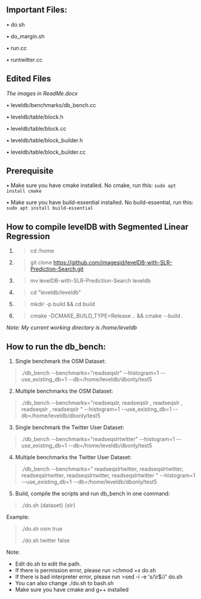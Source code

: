 ## Important Files:


•	do.sh

•	do_margin.sh

•	run.cc

•	runtwitter.cc


## Edited Files 
*The images in ReadMe.docx*

•	leveldb/benchmarks/db_bench.cc

•	leveldb/table/block.h

•	leveldb/table/block.cc 

•	leveldb/table/block_builder.h

•	leveldb/table/block_builder.cc

## Prerequisite
• Make sure you have cmake installed. No cmake, run this: ``` sudo apt install cmake ```

• Make sure you have build-essential installed. No build-essential, run this: ``` sudo apt install build-essential ```


## How to compile levelDB with Segmented Linear Regression
1. >cd /home
2. >git clone https://github.com/imagesid/levelDB-with-SLR-Prediction-Search.git
3. >mv levelDB-with-SLR-Prediction-Search leveldb
4. >cd "leveldb/leveldb"
5. >mkdir -p build && cd build
5. >cmake -DCMAKE_BUILD_TYPE=Release .. && cmake --build .

*Note: My current working directory is /home/leveldb* 

## How to run the db_bench:

1.	Single benchmark the OSM Dataset:

>./db_bench --benchmarks="readseqslr" --histogram=1  --use_existing_db=1 --db=/home/leveldb/dbonly/test5
2.	Multiple benchmarks the OSM Dataset:

>./db_bench --benchmarks="readseqslr, readseqslr , readseqslr , readseqslr , readseqslr " --histogram=1  --use_existing_db=1 --db=/home/leveldb/dbonly/test5
3.	Single benchmark the Twitter User Dataset:

>./db_bench --benchmarks="readseqslrtwitter" --histogram=1  --use_existing_db=1 --db=/home/leveldb/dbonly/test5
4.	Multiple benchmarks the Twitter User Dataset:

>./db_bench --benchmarks=" readseqslrtwitter, readseqslrtwitter, readseqslrtwitter, readseqslrtwitter, readseqslrtwitter " --histogram=1  --use_existing_db=1 --db=/home/leveldb/dbonly/test5
5.	Build, compile the scripts and run db_bench in one command:

>./do.sh {dataset} {slr}

Example:

>./do.sh osm true
>
>./do.sh twitter false

Note:
- Edit do.sh to edit the path.
- If there is permission error, please run >chmod +x do.sh
- If there is bad interpreter error, please run >sed -i -e 's/\r$//' do.sh
- You can also change ./do.sh to bash.sh
- Make sure you have cmake and g++ installed



